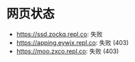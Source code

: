 # 网页状态
- https://ssd.zockq.repl.co: 失败
- https://apping.eywjx.repl.co: 失败 (403)
- https://moo.zxco.repl.co: 失败 (403)
